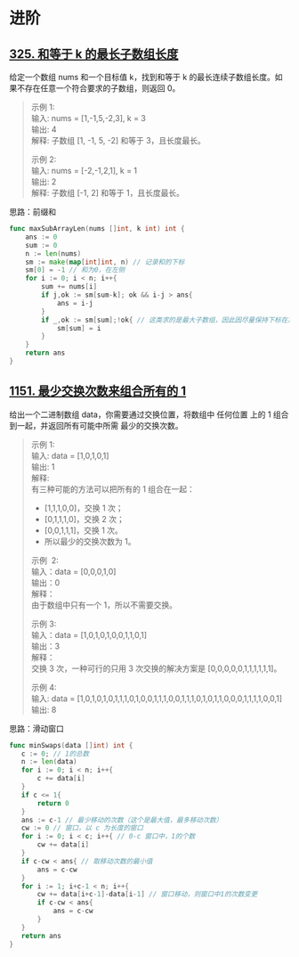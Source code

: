 # 进阶

## [325. 和等于 k 的最长子数组长度](https://leetcode-cn.com/problems/maximum-size-subarray-sum-equals-k/)
给定一个数组 nums 和一个目标值 k，找到和等于 k 的最长连续子数组长度。如果不存在任意一个符合要求的子数组，则返回 0。

> 示例 1: \
> 输入: nums = [1,-1,5,-2,3], k = 3 \
> 输出: 4 \
> 解释: 子数组 [1, -1, 5, -2] 和等于 3，且长度最长。
>
> 示例 2: \
> 输入: nums = [-2,-1,2,1], k = 1 \
> 输出: 2 \
> 解释: 子数组 [-1, 2] 和等于 1，且长度最长。

思路：前缀和
```go
func maxSubArrayLen(nums []int, k int) int {
    ans := 0
    sum := 0
    n := len(nums)
    sm := make(map[int]int, n) // 记录和的下标
    sm[0] = -1 // 和为0，在左侧
    for i := 0; i < n; i++{
        sum += nums[i]
        if j,ok := sm[sum-k]; ok && i-j > ans{
            ans = i-j
        }
        if _,ok := sm[sum];!ok{ // 这类求的是最大子数组，因此因尽量保持下标在左侧
            sm[sum] = i
        }
    }
    return ans 
}
```

## [1151. 最少交换次数来组合所有的 1](https://leetcode-cn.com/problems/minimum-swaps-to-group-all-1s-together/)
给出一个二进制数组 data，你需要通过交换位置，将数组中 任何位置 上的 1 组合到一起，并返回所有可能中所需 最少的交换次数。

> 示例 1: \
> 输入: data = [1,0,1,0,1] \
> 输出: 1 \
> 解释: \
> 有三种可能的方法可以把所有的 1 组合在一起：
> - [1,1,1,0,0]，交换 1 次；
> - [0,1,1,1,0]，交换 2 次；
> - [0,0,1,1,1]，交换 1 次。
> - 所以最少的交换次数为 1。
>
> 示例  2: \
> 输入：data = [0,0,0,1,0] \
> 输出：0 \
> 解释： \
> 由于数组中只有一个 1，所以不需要交换。
>
> 示例 3: \
> 输入：data = [1,0,1,0,1,0,0,1,1,0,1] \
> 输出：3 \
> 解释： \
> 交换 3 次，一种可行的只用 3 次交换的解决方案是 [0,0,0,0,0,1,1,1,1,1,1]。
>
> 示例 4: \
> 输入: data = [1,0,1,0,1,0,1,1,1,0,1,0,0,1,1,1,0,0,1,1,1,0,1,0,1,1,0,0,0,1,1,1,1,0,0,1] \
> 输出: 8

思路：滑动窗口
```go
func minSwaps(data []int) int {
   c := 0; // 1的总数
   n := len(data)
   for i := 0; i < n; i++{
       c += data[i]
   }
   if c <= 1{
       return 0
   }
   ans := c-1 // 最少移动的次数（这个是最大值，最多移动次数）
   cw := 0 // 窗口，以 c 为长度的窗口
   for i := 0; i < c; i++{ // 0-c 窗口中，1的个数
       cw += data[i]
   }
   if c-cw < ans{ // 取移动次数的最小值
       ans = c-cw
   }
   for i := 1; i+c-1 < n; i++{
       cw += data[i+c-1]-data[i-1] // 窗口移动，则窗口中1的次数变更
       if c-cw < ans{
           ans = c-cw
       }
   }
   return ans
}
```